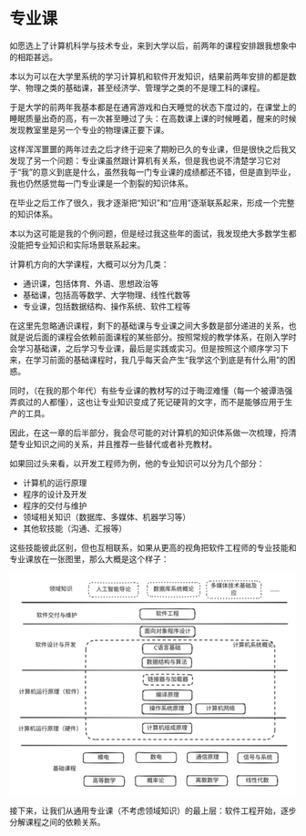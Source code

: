 # 专业课

如愿选上了计算机科学与技术专业，来到大学以后，前两年的课程安排跟我想象中的相距甚远。

本以为可以在大学里系统的学习计算机和软件开发知识，结果前两年安排的都是数学、物理之类的基础课，甚至经济学、管理学之类的不是理工科的课程。

于是大学的前两年我基本都是在通宵游戏和白天睡觉的状态下度过的，在课堂上的睡眠质量出奇的高，有一次甚至睡过了头：在高数课上课的时候睡着，醒来的时候发现教室里是另一个专业的物理课正要下课。

这样浑浑噩噩的两年过去之后才终于迎来了期盼已久的专业课，但是很快之后我又发现了另一个问题：专业课虽然跟计算机有关系，但是我也说不清楚学习它对于“我”的意义到底是什么，虽然我每一门专业课的成绩都还不错，但是直到毕业，我也仍然感觉每一门专业课是一个割裂的知识体系。

在毕业之后工作了很久，我才逐渐把“知识”和“应用”逐渐联系起来，形成一个完整的知识体系。

本以为这可能是我的个例问题，但是经过我这些年的面试，我发现绝大多数学生都没能把专业知识和实际场景联系起来。

计算机方向的大学课程，大概可以分为几类：

* 通识课，包括体育、外语、思想政治等
* 基础课，包括高等数学、大学物理、线性代数等
* 专业课，包括数据结构、操作系统、软件工程等

在这里先忽略通识课程，剩下的基础课与专业课之间大多数是部分递进的关系，也就是说后面的课程会依赖前面课程的某些部分。按照常规的教学体系，在刚入学时会学习基础课，之后学习专业课，最后是实践或实习。但是按照这个顺序学习下来，在学习前面的基础课程时，我几乎每天会产生“我学这个到底是有什么用”的困惑。

同时，（在我的那个年代）有些专业课的教材写的过于晦涩难懂（每一个被谭浩强弄疯过的人都懂），这也让专业知识变成了死记硬背的文字，而不是能够应用于生产的工具。

因此，在这一章的后半部分，我会尽可能的对计算机的知识体系做一次梳理，捋清楚专业知识之间的关系，并且推荐一些替代或者补充教材。

如果回过头来看，以开发工程师为例，他的专业知识可以分为几个部分：

* 计算机的运行原理
* 程序的设计及开发
* 程序的交付与维护
* 领域相关知识（数据库、多媒体、机器学习等）
* 其他软技能（沟通、汇报等）

这些技能彼此区别，但也互相联系，如果从更高的视角把软件工程师的专业技能和专业课放在一张图里，那么大概是这个样子：

<img src="../.gitbook/assets/file.excalidraw.svg" alt="软件工程师专业技能与专业课" class="gitbook-drawing">

接下来，让我们从通用专业课（不考虑领域知识）的最上层：软件工程开始，逐步分解课程之间的依赖关系。
